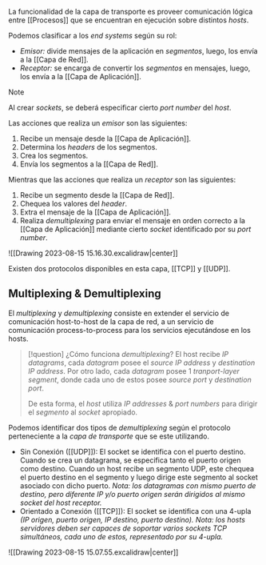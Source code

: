 La funcionalidad de la capa de transporte es proveer comunicación lógica entre [[Procesos]] que se encuentran en ejecución sobre distintos *hosts*.

Podemos clasificar a los *end systems* según su rol:
- *Emisor:* divide mensajes de la aplicación en *segmentos*, luego, los envía a la [[Capa de Red]].
- *Receptor:* se encarga de convertir los *segmentos* en mensajes, luego, los envía a la [[Capa de Aplicación]].

>[!note] 
>Al crear *sockets*, se deberá especificar cierto *port number* del *host*.

Las acciones que realiza un *emisor* son las siguientes:
1. Recibe un mensaje desde la [[Capa de Aplicación]].
2. Determina los *headers* de los segmentos.
3. Crea los segmentos.
4. Envía los segmentos a la [[Capa de Red]].

Mientras que las acciones que realiza un *receptor* son las siguientes:
1. Recibe un segmento desde la [[Capa de Red]].
2. Chequea los valores del *header*.
3. Extra el mensaje de la [[Capa de Aplicación]].
4. Realiza *demultiplexing* para enviar el mensaje en orden correcto a la [[Capa de Aplicación]] mediante cierto *socket* identificado por su *port number*.

![[Drawing 2023-08-15 15.16.30.excalidraw|center]]

Existen dos protocolos disponibles en esta capa, [[TCP]] y [[UDP]].

## Multiplexing & Demultiplexing
El *multiplexing* y *demultiplexing* consiste en extender el servicio de comunicación host-to-host de la capa de red, a un servicio de comunicación process-to-process para los servicios ejecutándose en los hosts.

>[!question] ¿Cómo funciona *demultiplexing*?
>El host recibe *IP datagrams*, cada *datagram* posee el *source IP address* y *destination IP address*. Por otro lado, cada *datagram* posee 1 *tranport-layer segment*, donde cada uno de estos posee *source port* y *destination port*.
>
>De esta forma, el *host* utiliza *IP addresses* & *port numbers* para dirigir el *segmento* al *socket* apropiado.

Podemos identificar dos tipos de *demultiplexing* según el protocolo perteneciente a la *capa de transporte* que se este utilizando.
- Sin Conexión ([[UDP]]): El socket se identifica con el puerto destino. Cuando se crea un datagrama, se especifica tanto el puerto origen como destino. Cuando un host recibe un segmento UDP, este chequea el puerto destino en el segmento y luego dirige este segmento al socket asociado con dicho puerto. *Nota: los datagramas con mismo puerto de destino, pero diferente IP y/o puerto origen serán dirigidos al mismo socket del host receptor.*
- Orientado a Conexión ([[TCP]]): El socket se identifica con una 4-upla *(IP origen, puerto origen, IP destino, puerto destino).* *Nota: los hosts servidores deben ser capaces de soportar varios sockets TCP simultáneos, cada uno de estos, representado por su 4-upla.*

![[Drawing 2023-08-15 15.07.55.excalidraw|center]]